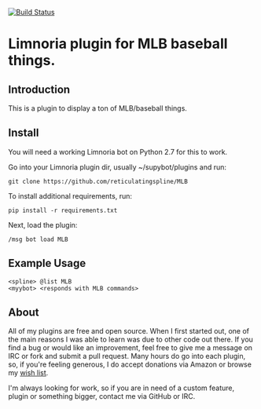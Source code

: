 [![Build Status](https://travis-ci.org/reticulatingspline/MLB.svg?branch=master)](https://travis-ci.org/reticulatingspline/MLB)

# Limnoria plugin for MLB baseball things.

## Introduction

This is a plugin to display a ton of MLB/baseball things.

## Install

You will need a working Limnoria bot on Python 2.7 for this to work.

Go into your Limnoria plugin dir, usually ~/supybot/plugins and run:

```
git clone https://github.com/reticulatingspline/MLB
```

To install additional requirements, run:

```
pip install -r requirements.txt 
```

Next, load the plugin:

```
/msg bot load MLB
```

## Example Usage

```
<spline> @list MLB
<myybot> <responds with MLB commands>
```

## About

All of my plugins are free and open source. When I first started out, one of the main reasons I was
able to learn was due to other code out there. If you find a bug or would like an improvement, feel
free to give me a message on IRC or fork and submit a pull request. Many hours do go into each plugin,
so, if you're feeling generous, I do accept donations via Amazon or browse my [wish list](http://amzn.com/w/380JKXY7P5IKE).

I'm always looking for work, so if you are in need of a custom feature, plugin or something bigger, contact me via GitHub or IRC.